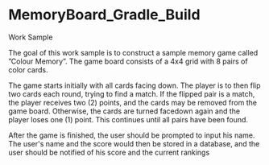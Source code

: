 # MemoryBoard_Gradle_Build
Work Sample

The goal of this work sample is to construct a sample memory game called ”Colour Memory”. The game board consists of a 4x4 grid with 8 pairs of color cards.
 
The game starts initially with all cards facing down. The player is to then flip two cards each round, trying to find a match. If the flipped pair is a match, the player receives two (2) points, and the cards may be removed from the game board. Otherwise, the cards are turned facedown again and the player loses one (1) point. This continues until all pairs have been found.
 
After the game is finished, the user should be prompted to input his name. The user's name and the score would then be stored in a database, and the user should be notified of his score and the current rankings
